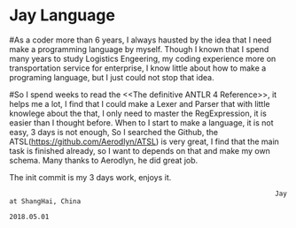 # Jay Language

#As a coder more than 6 years, I always hausted by the idea that I need make a programming language by myself. Though I known that I spend many years to study Logistics Engeering, my coding experience more on transportation service for enterprise, I know little about how to make a programing language, but I just could not stop that idea.

#So I spend weeks to read the <<The definitive ANTLR 4 Reference>>, it helps me a lot, I find that I could make a Lexer and Parser that with little knowlege about the that, I only need to master the RegExpression, it is easier than I thought before. When to I start to make a language, it is not easy, 3 days is not enough, So I searched the Github, the ATSL(https://github.com/Aerodlyn/ATSL) is very great, I find that the main task is finished already, so I want to depends on that and make my own schema. Many thanks to Aerodlyn, he did great job.

The init commit is my 3 days work, enjoys it.

                                                                       Jay at ShangHai, China
                                                                                   2018.05.01 
